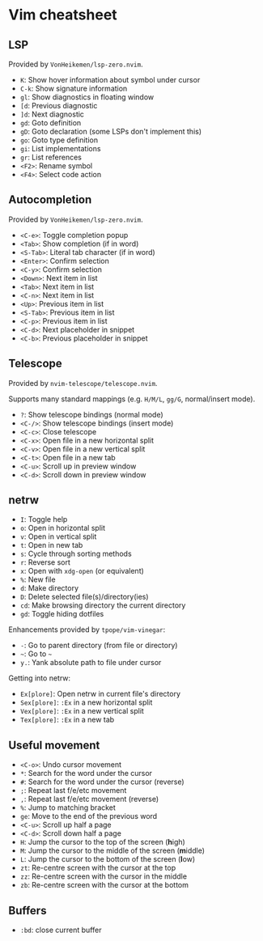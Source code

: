 # Vim cheatsheet

## LSP

Provided by `VonHeikemen/lsp-zero.nvim`.

- `K`:    Show hover information about symbol under cursor
- `C-k`:  Show signature information
- `gl`:   Show diagnostics in floating window
- `[d`:   Previous diagnostic
- `]d`:   Next diagnostic
- `gd`:   Goto definition
- `gD`:   Goto declaration (some LSPs don't implement this)
- `go`:   Goto type definition
- `gi`:   List implementations
- `gr`:   List references
- `<F2>`: Rename symbol
- `<F4>`: Select code action

## Autocompletion

Provided by `VonHeikemen/lsp-zero.nvim`.

- `<C-e>`:   Toggle completion popup
- `<Tab>`:   Show completion (if in word)
- `<S-Tab>`: Literal tab character (if in word)
- `<Enter>`: Confirm selection
- `<C-y>`:   Confirm selection
- `<Down>`:  Next item in list
- `<Tab>`:   Next item in list
- `<C-n>`:   Next item in list
- `<Up>`:    Previous item in list
- `<S-Tab>`: Previous item in list
- `<C-p>`:   Previous item in list
- `<C-d>`:   Next placeholder in snippet
- `<C-b>`:   Previous placeholder in snippet

## Telescope

Provided by `nvim-telescope/telescope.nvim`.

Supports many standard mappings (e.g. `H/M/L`, `gg/G`, normal/insert mode).

- `?`:     Show telescope bindings (normal mode)
- `<C-/>`: Show telescope bindings (insert mode)
- `<C-c>`: Close telescope
- `<C-x>`: Open file in a new horizontal split
- `<C-v>`: Open file in a new vertical split
- `<C-t>`: Open file in a new tab
- `<C-u>`: Scroll up in preview window
- `<C-d>`: Scroll down in preview window

## netrw

- `I`: Toggle help
- `o`: Open in horizontal split
- `v`: Open in vertical split
- `t`: Open in new tab
- `s`: Cycle through sorting methods
- `r`: Reverse sort
- `x`: Open with `xdg-open` (or equivalent)
- `%`: New file
- `d`: Make directory
- `D`: Delete selected file(s)/directory(ies)
- `cd`: Make browsing directory the current directory
- `gd`: Toggle hiding dotfiles

Enhancements provided by `tpope/vim-vinegar`:

- `-`: Go to parent directory (from file or directory)
- `~`: Go to `~`
- `y.`: Yank absolute path to file under cursor

Getting into netrw:

- `Ex[plore]`:  Open netrw in current file's directory
- `Sex[plore]`: `:Ex` in a new horizontal split
- `Vex[plore]`: `:Ex` in a new vertical split
- `Tex[plore]`: `:Ex` in a new tab

## Useful movement

- `<C-o>`: Undo cursor movement
- `*`:     Search for the word under the cursor
- `#`:     Search for the word under the cursor (reverse)
- `;`:     Repeat last f/e/etc movement
- `,`:     Repeat last f/e/etc movement (reverse)
- `%`:     Jump to matching bracket
- `ge`:    Move to the end of the previous word
- `<C-u>`: Scroll up half a page
- `<C-d>`: Scroll down half a page
- `H`:     Jump the cursor to the top of the screen (**h**igh)
- `M`:     Jump the cursor to the middle of the screen (**m**iddle)
- `L`:     Jump the cursor to the bottom of the screen (**l**ow)
- `zt`:    Re-centre screen with the cursor at the top
- `zz`:    Re-centre screen with the cursor in the middle
- `zb`:    Re-centre screen with the cursor at the bottom

## Buffers

- `:bd`: close current buffer
